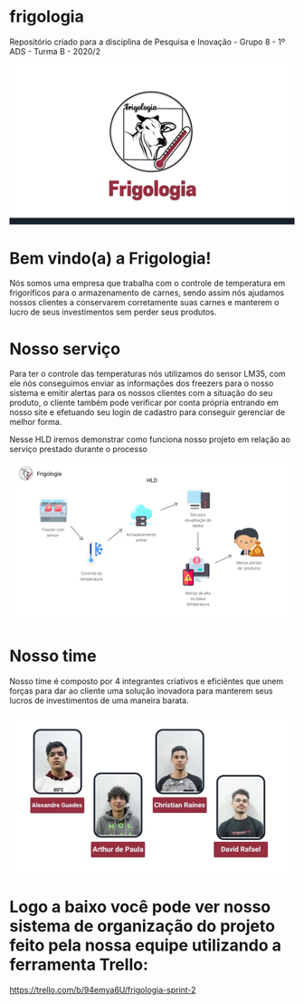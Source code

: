 # frigologia
Repositório criado para a disciplina de Pesquisa e Inovação - Grupo 8 - 1º ADS - Turma B - 2020/2

![](https://github.com/BandTec/frigologia/blob/main/Imagens/Frigologia.jpg)

# Bem vindo(a) a Frigologia!

Nós somos uma empresa que trabalha com o controle de temperatura em frigoríficos para o armazenamento de carnes, sendo assim nós ajudamos nossos clientes a conservarem corretamente suas carnes e manterem o lucro de seus investimentos sem perder seus produtos.

# Nosso serviço

Para ter o controle das temperaturas nós utilizamos do sensor LM35, com ele nós conseguimos enviar as informações dos freezers para o nosso sistema e emitir alertas para os nossos clientes com a situação do seu produto, o cliente também pode verificar por conta própria entrando em nosso site e efetuando seu login de cadastro para conseguir gerenciar de melhor forma.

Nesse HLD iremos demonstrar como funciona nosso projeto em relação ao serviço prestado durante o processo

![](https://github.com/BandTec/frigologia/blob/main/Tecnologia%20da%20Informa%C3%A7%C3%A3o/HLD%20e%20LLD/HLD%20V3.png)

# Nosso time

Nosso time é composto por 4 integrantes criativos e eficiêntes que unem forças para dar ao cliente uma solução inovadora para manterem seus lucros de investimentos de uma maneira barata.

![](https://github.com/BandTec/frigologia/blob/main/Imagens/time.jpg)

# Logo a baixo você pode ver nosso sistema de organização do projeto feito pela nossa equipe utilizando a ferramenta Trello:

https://trello.com/b/94emya6U/frigologia-sprint-2
